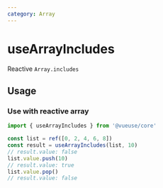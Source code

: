 ```yaml
---
category: Array
---
```


# useArrayIncludes

Reactive `Array.includes`

## Usage

### Use with reactive array

```ts
import { useArrayIncludes } from '@vueuse/core'

const list = ref([0, 2, 4, 6, 8])
const result = useArrayIncludes(list, 10)
// result.value: false
list.value.push(10)
// result.value: true
list.value.pop()
// result.value: false
```
